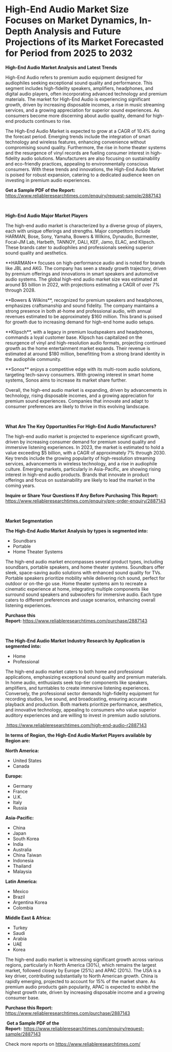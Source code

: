 <p><h1>High-End Audio Market Size Focuses on Market Dynamics, In-Depth Analysis and Future Projections of its Market Forecasted for Period from 2025 to 2032</h1></p><p><strong>High-End Audio Market Analysis and Latest Trends</strong></p>
<p><p>High-End Audio refers to premium audio equipment designed for audiophiles seeking exceptional sound quality and performance. This segment includes high-fidelity speakers, amplifiers, headphones, and digital audio players, often incorporating advanced technology and premium materials. The market for High-End Audio is experiencing significant growth, driven by increasing disposable incomes, a rise in music streaming services, and a growing appreciation for superior sound experiences. As consumers become more discerning about audio quality, demand for high-end products continues to rise.</p><p>The High-End Audio Market is expected to grow at a CAGR of 10.4% during the forecast period. Emerging trends include the integration of smart technology and wireless features, enhancing convenience without compromising sound quality. Furthermore, the rise in home theater systems and the resurgence of vinyl records are fueling consumer interest in high-fidelity audio solutions. Manufacturers are also focusing on sustainability and eco-friendly practices, appealing to environmentally conscious consumers. With these trends and innovations, the High-End Audio Market is poised for robust expansion, catering to a dedicated audience keen on investing in premium audio experiences.</p></p>
<p><strong>Get a Sample PDF of the Report:&nbsp;</strong> <a href="https://www.reliableresearchtimes.com/enquiry/request-sample/2887143?utm_campaign=2714&utm_medium=2&utm_source=Github&utm_content=ia&utm_term=13032025&utm_id=high-end-audio">https://www.reliableresearchtimes.com/enquiry/request-sample/2887143</a></p>
<p>&nbsp;</p>
<p><strong>High-End Audio Major Market Players</strong></p>
<p><p>The high-end audio market is characterized by a diverse group of players, each with unique offerings and strengths. Major competitors include HARMAN, Bose, Sony, Yamaha, Bowers & Wilkins, Dynaudio, Burmester, Focal-JM Lab, Harbeth, TANNOY, DALI, KEF, Jamo, ELAC, and Klipsch. These brands cater to audiophiles and professionals seeking superior sound quality and aesthetics.</p><p>**HARMAN** focuses on high-performance audio and is noted for brands like JBL and AKG. The company has seen a steady growth trajectory, driven by premium offerings and innovations in smart speakers and automotive audio systems. The global high-end audio market size was estimated at around $5 billion in 2022, with projections estimating a CAGR of over 7% through 2028.</p><p>**Bowers & Wilkins**, recognized for premium speakers and headphones, emphasizes craftsmanship and sound fidelity. The company maintains a strong presence in both at-home and professional audio, with annual revenues estimated to be approximately $160 million. This brand is poised for growth due to increasing demand for high-end home audio setups.</p><p>**Klipsch**, with a legacy in premium loudspeakers and headphones, commands a loyal customer base. Klipsch has capitalized on the resurgence of vinyl and high-resolution audio formats, projecting continued growth as the home entertainment market expands. Their revenue is estimated at around $180 million, benefitting from a strong brand identity in the audiophile community.</p><p>**Sonos** enjoys a competitive edge with its multi-room audio solutions, targeting tech-savvy consumers. With growing interest in smart home systems, Sonos aims to increase its market share further.</p><p>Overall, the high-end audio market is expanding, driven by advancements in technology, rising disposable incomes, and a growing appreciation for premium sound experiences. Companies that innovate and adapt to consumer preferences are likely to thrive in this evolving landscape.</p></p>
<p>&nbsp;</p>
<p><strong>What Are The Key Opportunities For High-End Audio Manufacturers?</strong></p>
<p><p>The high-end audio market is projected to experience significant growth, driven by increasing consumer demand for premium sound quality and immersive listening experiences. In 2023, the market is estimated to hold a value exceeding $5 billion, with a CAGR of approximately 7% through 2030. Key trends include the growing popularity of high-resolution streaming services, advancements in wireless technology, and a rise in audiophile culture. Emerging markets, particularly in Asia-Pacific, are showing rising interest in high-end audio products. Brands that innovate in product offerings and focus on sustainability are likely to lead the market in the coming years.</p></p>
<p><strong>Inquire or Share Your Questions If Any Before Purchasing This Report:</strong> <a href="https://www.reliableresearchtimes.com/enquiry/pre-order-enquiry/2887143?utm_campaign=2714&utm_medium=2&utm_source=Github&utm_content=ia&utm_term=13032025&utm_id=high-end-audio">https://www.reliableresearchtimes.com/enquiry/pre-order-enquiry/2887143</a></p>
<p>&nbsp;</p>
<p><strong>Market Segmentation</strong></p>
<p><strong>The High-End Audio Market Analysis by types is segmented into:</strong></p>
<p><ul><li>Soundbars</li><li>Portable</li><li>Home Theater Systems</li></ul></p>
<p><p>The high-end audio market encompasses several product types, including soundbars, portable speakers, and home theater systems. Soundbars offer sleek, space-saving audio solutions with enhanced sound quality for TVs. Portable speakers prioritize mobility while delivering rich sound, perfect for outdoor or on-the-go use. Home theater systems aim to recreate a cinematic experience at home, integrating multiple components like surround sound speakers and subwoofers for immersive audio. Each type caters to different preferences and usage scenarios, enhancing overall listening experiences.</p></p>
<p><strong>Purchase this Report:&nbsp;</strong><a href="https://www.reliableresearchtimes.com/purchase/2887143?utm_campaign=2714&utm_medium=2&utm_source=Github&utm_content=ia&utm_term=13032025&utm_id=high-end-audio">https://www.reliableresearchtimes.com/purchase/2887143</a></p>
<p>&nbsp;</p>
<p><strong>The High-End Audio Market Industry Research by Application is segmented into:</strong></p>
<p><ul><li>Home</li><li>Professional</li></ul></p>
<p><p>The high-end audio market caters to both home and professional applications, emphasizing exceptional sound quality and premium materials. In home audio, enthusiasts seek top-tier components like speakers, amplifiers, and turntables to create immersive listening experiences. Conversely, the professional sector demands high-fidelity equipment for recording studios, live sound, and broadcasting, ensuring accurate playback and production. Both markets prioritize performance, aesthetics, and innovative technology, appealing to consumers who value superior auditory experiences and are willing to invest in premium audio solutions.</p></p>
<p><a href="https://www.reliableresearchtimes.com/high-end-audio-r2887143?utm_campaign=2714&utm_medium=2&utm_source=Github&utm_content=ia&utm_term=13032025&utm_id=high-end-audio">&nbsp;https://www.reliableresearchtimes.com/high-end-audio-r2887143</a></p>
<p><strong>In terms of Region, the High-End Audio Market Players available by Region are:</strong></p>
<p>
    <p> <strong> North America: </strong>
        <ul>
            <li>United States</li>
            <li>Canada</li>
        </ul>
        </p> 
    <p> <strong> Europe: </strong>
        <ul>
            <li>Germany</li>
            <li>France</li>
            <li>U.K.</li>
            <li>Italy</li>
            <li>Russia</li>
        </ul>
        </p> 
    <p> <strong> Asia-Pacific: </strong>
        <ul>
            <li>China</li>
            <li>Japan</li>
            <li>South Korea</li>
            <li>India</li>
            <li>Australia</li>
            <li>China Taiwan</li>
            <li>Indonesia</li>
            <li>Thailand</li>
            <li>Malaysia</li>
        </ul>
        </p> 
    <p> <strong> Latin America: </strong>
        <ul>
            <li>Mexico</li>
            <li>Brazil</li>
            <li>Argentina Korea</li>
            <li>Colombia</li>
        </ul>
        </p> 
    <p> <strong> Middle East & Africa: </strong>
        <ul>
            <li>Turkey</li>
            <li>Saudi</li>
            <li>Arabia</li>
            <li>UAE</li>
            <li>Korea</li>
        </ul>
    </p>
    </p>
<p><p>The high-end audio market is witnessing significant growth across various regions, particularly in North America (30%), which remains the largest market, followed closely by Europe (25%) and APAC (20%). The USA is a key driver, contributing substantially to North American growth. China is rapidly emerging, projected to account for 15% of the market share. As premium audio products gain popularity, APAC is expected to exhibit the highest growth rate, driven by increasing disposable income and a growing consumer base.</p></p>
<p><strong>Purchase this Report: </strong><a href="https://www.reliableresearchtimes.com/purchase/2887143?utm_campaign=2714&utm_medium=2&utm_source=Github&utm_content=ia&utm_term=13032025&utm_id=high-end-audio">https://www.reliableresearchtimes.com/purchase/2887143</a></p>
<p>&nbsp;<strong>Get a Sample PDF of the Report:&nbsp;&nbsp;</strong><a href="https://www.reliableresearchtimes.com/enquiry/request-sample/2887143?utm_campaign=2714&utm_medium=2&utm_source=Github&utm_content=ia&utm_term=13032025&utm_id=high-end-audio">https://www.reliableresearchtimes.com/enquiry/request-sample/2887143</a></p>
<p><strong></strong></p>
<p>Check more reports on <a href="https://www.reliableresearchtimes.com/?utm_campaign=2714&utm_medium=2&utm_source=Github&utm_content=ia&utm_term=13032025&utm_id=high-end-audio">https://www.reliableresearchtimes.com/</a></p>